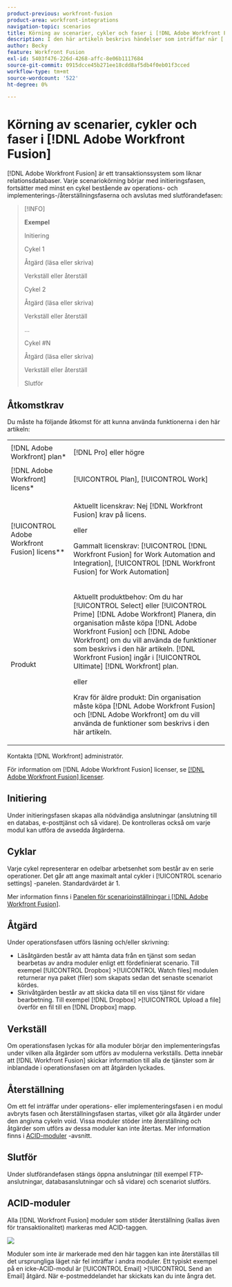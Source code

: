 ```yaml
---
product-previous: workfront-fusion
product-area: workfront-integrations
navigation-topic: scenarios
title: Körning av scenarier, cykler och faser i [!DNL Adobe Workfront Fusion]
description: I den här artikeln beskrivs händelser som inträffar när [!DNL Adobe Workfront Fusion] scenariot körs, till exempel initiering, åtgärder, implementeringar och återställningar.
author: Becky
feature: Workfront Fusion
exl-id: 5403f476-226d-4268-affc-8e06b1117684
source-git-commit: 0915dcce45b271ee18cdd8af5db4f0eb01f3cced
workflow-type: tm+mt
source-wordcount: '522'
ht-degree: 0%

---
```


# Körning av scenarier, cykler och faser i [!DNL Adobe Workfront Fusion]

[!DNL Adobe Workfront Fusion] är ett transaktionssystem som liknar relationsdatabaser. Varje scenariokörning börjar med initieringsfasen, fortsätter med minst en cykel bestående av operations- och implementerings-/återställningsfaserna och avslutas med slutförandefasen:

>[!INFO]
>
>**Exempel**
>
>Initiering
>
>Cykel 1
>
>Åtgärd (läsa eller skriva)
>
>Verkställ eller återställ
>
>Cykel 2
>
>Åtgärd (läsa eller skriva)
>
>Verkställ eller återställ
>
>...
>
>Cykel #N
>
>Åtgärd (läsa eller skriva)
>
>Verkställ eller återställ
>
>Slutför

## Åtkomstkrav

Du måste ha följande åtkomst för att kunna använda funktionerna i den här artikeln:

<table style="table-layout:auto"> 
 <col> 
 <col> 
 <tbody> 
  <tr> 
    <td role="rowheader">[!DNL Adobe Workfront] plan*</td> 
   <td> <p>[!DNL Pro] eller högre</p> </td> 
  </tr> 
  <tr data-mc-conditions=""> 
   <td role="rowheader">[!DNL Adobe Workfront] licens*</td> 
   <td> <p>[!UICONTROL Plan], [!UICONTROL Work]</p> </td> 
  </tr> 
  <tr> 
   <td role="rowheader">[!UICONTROL Adobe Workfront Fusion] licens**</td> 
  <td>
   <p>Aktuellt licenskrav: Nej [!DNL Workfront Fusion] krav på licens.</p>
   <p>eller</p>
   <p>Gammalt licenskrav: [!UICONTROL [!DNL Workfront Fusion] for Work Automation and Integration],  [!UICONTROL [!DNL Workfront Fusion] for Work Automation]</p>
   </td>  
  </tr> 
  <tr> 
   <td role="rowheader">Produkt</td> 
   <td>
   <p>Aktuellt produktbehov: Om du har [!UICONTROL Select] eller [!UICONTROL Prime] [!DNL Adobe Workfront] Planera, din organisation måste köpa [!DNL Adobe Workfront Fusion] och [!DNL Adobe Workfront] om du vill använda de funktioner som beskrivs i den här artikeln. [!DNL Workfront Fusion] ingår i [!UICONTROL Ultimate] [!DNL Workfront] plan.</p>
   <p>eller</p>
   <p>Krav för äldre produkt: Din organisation måste köpa [!DNL Adobe Workfront Fusion] och [!DNL Adobe Workfront] om du vill använda de funktioner som beskrivs i den här artikeln.</p>
   </td> 
  </tr> 
 </tbody> 
</table>

Kontakta [!DNL Workfront] administratör.

För information om [!DNL Adobe Workfront Fusion] licenser, se [[!DNL Adobe Workfront Fusion] licenser](../../workfront-fusion/get-started/license-automation-vs-integration.md).

## Initiering

Under initieringsfasen skapas alla nödvändiga anslutningar (anslutning till en databas, e-posttjänst och så vidare). De kontrolleras också om varje modul kan utföra de avsedda åtgärderna.

## Cyklar

Varje cykel representerar en odelbar arbetsenhet som består av en serie operationer. Det går att ange maximalt antal cykler i [!UICONTROL scenario settings] -panelen. Standardvärdet är 1.

Mer information finns i [Panelen för scenarioinställningar i [!DNL Adobe Workfront Fusion]](../../workfront-fusion/scenarios/scenario-settings-panel.md).

## Åtgärd

Under operationsfasen utförs läsning och/eller skrivning:

* Läsåtgärden består av att hämta data från en tjänst som sedan bearbetas av andra moduler enligt ett fördefinierat scenario. Till exempel [!UICONTROL Dropbox] >[!UICONTROL Watch files] modulen returnerar nya paket (filer) som skapats sedan det senaste scenariot kördes.
* Skrivåtgärden består av att skicka data till en viss tjänst för vidare bearbetning. Till exempel [!DNL Dropbox] >[!UICONTROL Upload a file] överför en fil till en [!DNL Dropbox] mapp.

## Verkställ

Om operationsfasen lyckas för alla moduler börjar den implementeringsfas under vilken alla åtgärder som utförs av modulerna verkställs. Detta innebär att [!DNL Workfront Fusion] skickar information till alla de tjänster som är inblandade i operationsfasen om att åtgärden lyckades.

## Återställning

Om ett fel inträffar under operations- eller implementeringsfasen i en modul avbryts fasen och återställningsfasen startas, vilket gör alla åtgärder under den angivna cykeln void. Vissa moduler stöder inte återställning och åtgärder som utförs av dessa moduler kan inte återtas. Mer information finns i [ACID-moduler](#acid-modules) -avsnitt.

## Slutför

Under slutförandefasen stängs öppna anslutningar (till exempel FTP-anslutningar, databasanslutningar och så vidare) och scenariot slutförs.

## ACID-moduler

Alla [!DNL Workfront Fusion] moduler som stöder återställning (kallas även för transaktionalitet) markeras med ACID-taggen.

![](assets/acid-modules-350x189.png)

Moduler som inte är markerade med den här taggen kan inte återställas till det ursprungliga läget när fel inträffar i andra moduler. Ett typiskt exempel på en icke-ACID-modul är [!UICONTROL Email] >[!UICONTROL Send an Email] åtgärd. När e-postmeddelandet har skickats kan du inte ångra det.
